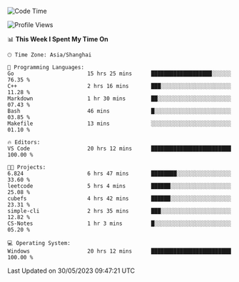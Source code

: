 <!--START_SECTION:waka-->
![Code Time](http://img.shields.io/badge/Code%20Time-955%20hrs%2050%20mins-blue)

![Profile Views](http://img.shields.io/badge/Profile%20Views-0-blue)

📊 **This Week I Spent My Time On** 

```text
🕑︎ Time Zone: Asia/Shanghai

💬 Programming Languages: 
Go                       15 hrs 25 mins      ███████████████████░░░░░░   76.35 % 
C++                      2 hrs 16 mins       ███░░░░░░░░░░░░░░░░░░░░░░   11.28 % 
Markdown                 1 hr 30 mins        ██░░░░░░░░░░░░░░░░░░░░░░░   07.43 % 
Bash                     46 mins             █░░░░░░░░░░░░░░░░░░░░░░░░   03.85 % 
Makefile                 13 mins             ░░░░░░░░░░░░░░░░░░░░░░░░░   01.10 % 

🔥 Editors: 
VS Code                  20 hrs 12 mins      █████████████████████████   100.00 % 

🐱‍💻 Projects: 
6.824                    6 hrs 47 mins       ████████░░░░░░░░░░░░░░░░░   33.60 % 
leetcode                 5 hrs 4 mins        ██████░░░░░░░░░░░░░░░░░░░   25.08 % 
cubefs                   4 hrs 42 mins       ██████░░░░░░░░░░░░░░░░░░░   23.31 % 
simple-cli               2 hrs 35 mins       ███░░░░░░░░░░░░░░░░░░░░░░   12.82 % 
CS-Notes                 1 hr 3 mins         █░░░░░░░░░░░░░░░░░░░░░░░░   05.20 % 

💻 Operating System: 
Windows                  20 hrs 12 mins      █████████████████████████   100.00 % 
```


 Last Updated on 30/05/2023 09:47:21 UTC
<!--END_SECTION:waka-->